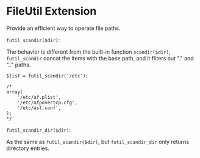 FileUtil Extension
==================

Provide an efficient way to operate file paths.


`futil_scandir($dir)`:

The behavior is different from the built-in function `scandir($dir)`,
`futil_scandir` concat the items with the base path, and it filters out "." and
".." paths.

    $list = futil_scandir('/etc');

    /*
    array( 
        '/etc/af.plist',
        '/etc/afpovertcp.cfg',
        '/etc/asl.conf',
    );
    */


`futil_scandir_dir($dir)`:

As the same as `futil_scandir($dir)`, but `futil_scandir_dir` only returns directory entries.


